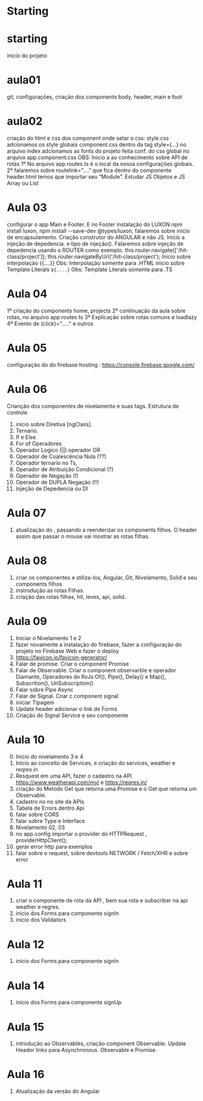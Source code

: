 # Starting

# starting

inicio do projeto

# aula01

git, configurações, criação dos components body, header, main e foot

# aula02

criação do html e css dos component
onde setar o css:
style.css adcionamos os style globais
component.css
dentro da tag style={...}
no arquivo index adcionamos as fonts do projeto
feita conf. do css global no arquivo app.component.css
OBS: Inicio a ao conhecimento sobre API de rotas
1º No arquivo app.routes.ts é o local da nossa configurações globais.
2º falaremos sobre routelink="...." que fica dentro do componente header.html
temos que importar seu "Module".
Estudar JS Objetos e JS Array ou List

# Aula 03

configurar o app Main e Footer. E no Footer
instalação do LUXON npm install luxon, npm install --save-dev @types/luxon, falaremos sobre inicio de encapsulamento.
Criação construtor do ANGULAR e não JS.
Inicio a injeção de depedencia. e tipo de injeção().
Falaremos sobre injeção de depedencia usando o ROUTER como exemplo. this.router.navigate(['/hit-class/project']); this.router.navigateByUrl('/hit-class/project');
Inicio sobre interpolação {{....}} Obs: Interpolação somente para .HTML
inicio sobre Template Literals `${....}` Obs: Template Literals somente para .TS

# Aula 04

1º criação do components home, projects
2º continuação da aula sobre rotas, no arquivo app.routes.ts
3º Explicação sobre rotas comuns e loadlazy
4º Evento de (click)="....." e outros

# Aula 05

configuração do do firebase hosting : https://console.firebase.google.com/

# Aula 06

Crianção dos componentes de nivelamento e suas tags.
Estrutura de controle

1. inicio sobre Diretiva [ngClass].
2. Ternario.
3. If e Else.
4. For of
   Operadores
5. Operador Logico (||) operador OR
6. Operador de Coalescência Nula (??)
7. Operador ternario no Ts,
8. Operador de Atribuição Condicional (?)
9. Operador de Negação (!)
10. Operador de DUPLA Negação (!!)
11. Injeção de Depedencia ou DI

# Aula 07

1. atualização do <app-header>, passando a reenderizar os components filhos.
   O header assim que passar o mouse vai mostrar as rotas filhas.

# Aula 08

1. criar os componentes e stiliza-los, Angular, Git, Nivelamento, Solid e seu components filhos
2. instrodução as rotas Filhas.
3. criação das rotas filhas, hit, leves, api, solid.

# Aula 09

1. Iniciar o Nivelamento 1 e 2
2. fazer novamente a instalação do firebase, fazer a configuração do projeto no Firebase Web e fazer o deploy
3. https://favicon.io/favicon-generator/
4. Falar de promise. Criar o component Promise
5. Falar de Observable. Criar o component observarble e operador Diamante<any>, Operadores do RxJs Of(), Pipe(), Delay() e Map(), Subscrition(), UnSubscription()
6. Falar sobre Pipe Async
7. Falar de Signal. Criar c component signal
8. iniciar Tipagem
9. Update header adicionar o link de Forms
10. Criação do Signal Service e seu componente

# Aula 10

0. Inicio do nivelamento 3 e 4
1. Inicio ao conceito de Services, e criação do services, weather e reqres.in
2. Resquest em uma API, fazer o cadastro na API https://www.weatherapi.com/my/ e https://reqres.in/
3. criação do Metodo Get que retorna uma Promise e o Get que retorna um Observable.
4. cadastro no no site da APIs
5. Tabela de Errors dentro Api
6. falar sobre CORS
7. falar sobre Type e Interface
8. Nivelamento 02, 03
10. no app.config importar o provider do HTTPRequest , providerHttpClient();
11. gerar error http para exemplos
12. falar sobre o request, sobre devtools NETWORK / Fetch/XHR e sobre error

# Aula 11

1. criar o componente de rota da API , bem sua rota e subscriber na api weather e regres.
2. inicio dos Forms para componente signIn
3. inicio dos Validators

# Aula 12

1. inicio dos Forms para componente signIn

# Aula 14

1. inicio dos Forms para componente signUp

# Aula 15

1. introdução ao Observables, criação component Observable. Update Header links para Asynchronous. Observable e Promise.

# Aula 16

1. Atualização da versão do Angular
